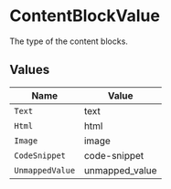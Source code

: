 # ContentBlockValue

The type of the content blocks.


## Values

| Name            | Value           |
| --------------- | --------------- |
| `Text`          | text            |
| `Html`          | html            |
| `Image`         | image           |
| `CodeSnippet`   | code-snippet    |
| `UnmappedValue` | unmapped_value  |